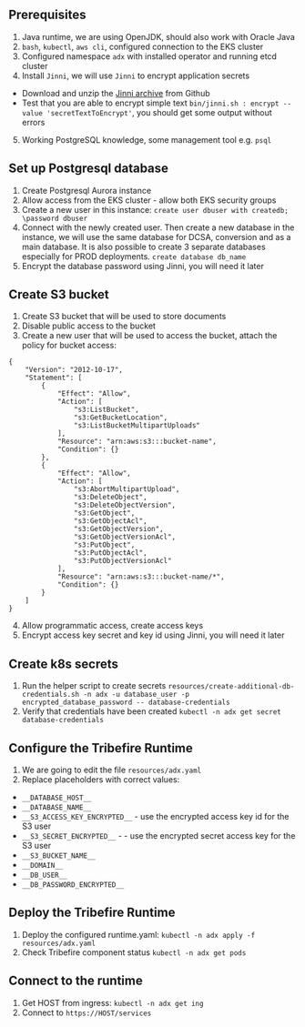 ## Prerequisites
1. Java runtime, we are using OpenJDK, should also work with Oracle Java
2. `bash`, `kubectl`, `aws cli`, configured connection to the EKS cluster
3. Configured namespace `adx` with installed operator and running etcd cluster
4. Install `Jinni`, we will use `Jinni` to encrypt application secrets
 * Download and unzip the [Jinni archive](https://github.com/braintribehq/sns-resources/raw/main/resources/jinni-2.1.83-application.zip) from Github
 * Test that you are able to encrypt simple text `bin/jinni.sh : encrypt --value 'secretTextToEncrypt'`, you should get some output without errors
5. Working PostgreSQL knowledge, some management tool e.g. `psql`

## Set up Postgresql database
1. Create Postgresql Aurora instance
2. Allow access from the EKS cluster - allow both EKS security groups
2. Create a new user in this instance: `create user dbuser with createdb; \password dbuser`
3. Connect with the newly created user. Then create a new database in the instance, we will use the same database for DCSA, conversion and as a main database. It is also possible to create 3 separate databases especially for PROD deployments. `create database db_name`
4. Encrypt the database password using Jinni, you will need it later

## Create S3 bucket
1. Create S3 bucket that will be used to store documents
2. Disable public access to the bucket
3. Create a new user that will be used to access the bucket, attach the policy for bucket access:
```
{
    "Version": "2012-10-17",
    "Statement": [
        {
            "Effect": "Allow",
            "Action": [
                "s3:ListBucket",
                "s3:GetBucketLocation",
                "s3:ListBucketMultipartUploads"
            ],
            "Resource": "arn:aws:s3:::bucket-name",
            "Condition": {}
        },
        {
            "Effect": "Allow",
            "Action": [
                "s3:AbortMultipartUpload",
                "s3:DeleteObject",
                "s3:DeleteObjectVersion",
                "s3:GetObject",
                "s3:GetObjectAcl",
                "s3:GetObjectVersion",
                "s3:GetObjectVersionAcl",
                "s3:PutObject",
                "s3:PutObjectAcl",
                "s3:PutObjectVersionAcl"
            ],
            "Resource": "arn:aws:s3:::bucket-name/*",
            "Condition": {}
        }
    ]
}
```
4. Allow programmatic access, create access keys
5. Encrypt access key secret and key id using Jinni, you will need it later


## Create k8s secrets
1. Run the helper script to create secrets `resources/create-additional-db-credentials.sh -n adx -u database_user -p encrypted_database_password -- database-credentials`
2. Verify that credentials have been created `kubectl -n adx get secret database-credentials`

## Configure the Tribefire Runtime
1. We are going to edit the file `resources/adx.yaml`
2. Replace placeholders with correct values:
 * `__DATABASE_HOST__`
 * `__DATABASE_NAME__`
 * `__S3_ACCESS_KEY_ENCRYPTED__` - use the encrypted access key id for the S3 user
 * `__S3_SECRET_ENCRYPTED__` -  - use the encrypted secret access key for the S3 user
 * `__S3_BUCKET_NAME__`
 * `__DOMAIN__`
 * `__DB_USER__`
 * `__DB_PASSWORD_ENCRYPTED__`

## Deploy the Tribefire Runtime
1. Deploy the configured runtime.yaml: `kubectl -n adx apply -f resources/adx.yaml`
2. Check Tribefire component status `kubectl -n adx get pods`

## Connect to the runtime
1. Get HOST from ingress: `kubectl -n adx get ing`
2. Connect to `https://HOST/services`